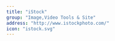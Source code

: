 ```yaml
---
title: "iStock"
group: "Image,Video Tools & Site"
address: "http://www.istockphoto.com/"
icon: "istock.svg"
---
```

